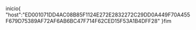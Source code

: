 inicio{
"host":"ED001071DD4AC08B85F1124E272E2832272C29DD0A449F70A455F679D75389AF72AF6AB6BC47F714F62CED15F53A1B4DFF28"
}fim
